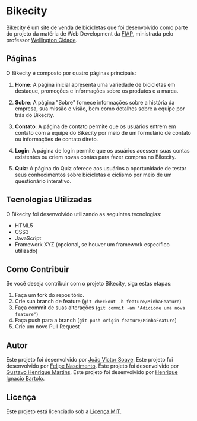 # Bikecity

Bikecity é um site de venda de bicicletas que foi desenvolvido como parte do projeto da matéria de Web Development da [FIAP](https://www.fiap.com.br/), ministrada pelo professor [Wellington Cidade](https://www.linkedin.com/in/wellingtoncidade/).

## Páginas

O Bikecity é composto por quatro páginas principais:

1. **Home**: A página inicial apresenta uma variedade de bicicletas em destaque, promoções e informações sobre os produtos e a marca.

2. **Sobre**: A página "Sobre" fornece informações sobre a história da empresa, sua missão e visão, bem como detalhes sobre a equipe por trás do Bikecity.

3. **Contato**: A página de contato permite que os usuários entrem em contato com a equipe do Bikecity por meio de um formulário de contato ou informações de contato direto.

4. **Login**: A página de login permite que os usuários acessem suas contas existentes ou criem novas contas para fazer compras no Bikecity.

5. **Quiz**: A página do Quiz oferece aos usuários a oportunidade de testar seus conhecimentos sobre bicicletas e ciclismo por meio de um questionário interativo.

## Tecnologias Utilizadas

O Bikecity foi desenvolvido utilizando as seguintes tecnologias:

- HTML5
- CSS3
- JavaScript
- Framework XYZ (opcional, se houver um framework específico utilizado)

## Como Contribuir

Se você deseja contribuir com o projeto Bikecity, siga estas etapas:

1. Faça um fork do repositório.
2. Crie sua branch de feature (`git checkout -b feature/MinhaFeature`)
3. Faça commit de suas alterações (`git commit -am 'Adicione uma nova feature'`)
4. Faça push para a branch (`git push origin feature/MinhaFeature`)
5. Crie um novo Pull Request

## Autor

Este projeto foi desenvolvido por [João Victor Soave](https://github.com/siigAprendiz).
Este projeto foi desenvolvido por [Felipe Nascimento](https://github.com/felipe3103).
Este projeto foi desenvolvido por [Gustavo Henrique Martins](https://github.com/gustavo190805).
Este projeto foi desenvolvido por [Henrique Ignacio Bartolo](https://github.com/henriqueignacio).

## Licença

Este projeto está licenciado sob a [Licença MIT](https://github.com/seu-usuario/bikecity/blob/main/LICENSE).
